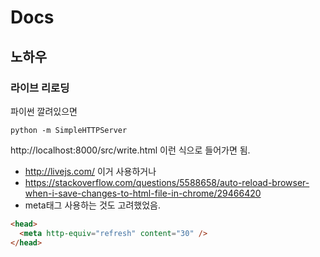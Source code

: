 # Docs

## 노하우

### 라이브 리로딩

파이썬 깔려있으면

```
python -m SimpleHTTPServer
```

http://localhost:8000/src/write.html 이런 식으로 들어가면 됨.

- http://livejs.com/ 이거 사용하거나
- https://stackoverflow.com/questions/5588658/auto-reload-browser-when-i-save-changes-to-html-file-in-chrome/29466420
- meta태그 사용하는 것도 고려했었음.

```html
<head>
  <meta http-equiv="refresh" content="30" />
</head>
```
